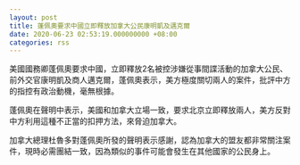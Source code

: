 ```yaml
---
layout: post
title: 蓬佩奧要求中國立即釋放加拿大公民康明凱及邁克爾
date: 2020-06-23 02:53:19.000000000 +08:00
categories: rss
---
```


美國國務卿蓬佩奧要求中國，立即釋放2名被控涉嫌從事間諜活動的加拿大公民、前外交官康明凱及商人邁克爾，蓬佩奧表示，美方極度關切兩人的案件，批評中方的指控有政治動機，毫無根據。

蓬佩奧在聲明中表示，美國和加拿大立場一致，要求北京立即釋放兩人，美方反對中方利用這種不正當的扣押方法，來脅迫加拿大。

加拿大總理杜魯多對蓬佩奧所發的聲明表示感謝，認為加拿大的盟友都非常關注案件，現時必需團結一致，因為類似的事件可能會發生在其他國家的公民身上。
